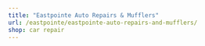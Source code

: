```yaml
---
title: "Eastpointe Auto Repairs & Mufflers"
url: /eastpointe/eastpointe-auto-repairs-and-mufflers/
shop: car repair
---
```

